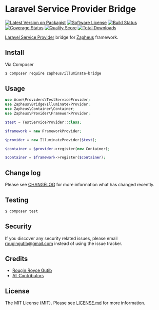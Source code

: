 # Laravel Service Provider Bridge

[![Latest Version on Packagist][ico-version]][link-packagist]
[![Software License][ico-license]](LICENSE.md)
[![Build Status][ico-travis]][link-travis]
[![Coverage Status][ico-scrutinizer]][link-scrutinizer]
[![Quality Score][ico-code-quality]][link-code-quality]
[![Total Downloads][ico-downloads]][link-downloads]

[Laravel Service Provider](https://laravel.com/docs/5.5/providers) bridge for [Zapheus](https://github.com/zapheus/zapheus) framework.

## Install

Via Composer

``` bash
$ composer require zapheus/illuminate-bridge
```

## Usage

``` php
use Acme\Providers\TestServiceProvider;
use Zapheus\Bridge\Illuminate\Provider;
use Zapheus\Container\Container;
use Zapheus\Provider\FrameworkProvider;

$test = TestServiceProvider::class;

$framework = new FrameworkProvider;

$provider = new IlluminateProvider($test);

$container = $provider->register(new Container);

$container = $framework->register($container);
```

## Change log

Please see [CHANGELOG](CHANGELOG.md) for more information what has changed recently.

## Testing

``` bash
$ composer test
```

## Security

If you discover any security related issues, please email rougingutib@gmail.com instead of using the issue tracker.

## Credits

- [Rougin Royce Gutib][link-author]
- [All Contributors][link-contributors]

## License

The MIT License (MIT). Please see [LICENSE.md](LICENSE.md) for more information.

[ico-version]: https://img.shields.io/packagist/v/zapheus/illuminate-bridge.svg?style=flat-square
[ico-license]: https://img.shields.io/badge/license-MIT-brightgreen.svg?style=flat-square
[ico-travis]: https://img.shields.io/travis/zapheus/illuminate-bridge/master.svg?style=flat-square
[ico-scrutinizer]: https://img.shields.io/scrutinizer/coverage/g/zapheus/illuminate-bridge.svg?style=flat-square
[ico-code-quality]: https://img.shields.io/scrutinizer/g/zapheus/illuminate-bridge.svg?style=flat-square
[ico-downloads]: https://img.shields.io/packagist/dt/zapheus/illuminate-bridge.svg?style=flat-square

[link-packagist]: https://packagist.org/packages/zapheus/illuminate-bridge
[link-travis]: https://travis-ci.org/zapheus/illuminate-bridge
[link-scrutinizer]: https://scrutinizer-ci.com/g/zapheus/illuminate-bridge/code-structure
[link-code-quality]: https://scrutinizer-ci.com/g/zapheus/illuminate-bridge
[link-downloads]: https://packagist.org/packages/zapheus/illuminate-bridge
[link-author]: https://github.com/rougin
[link-contributors]: ../../contributors